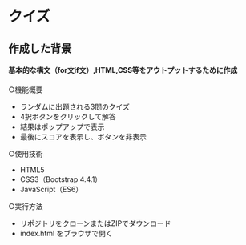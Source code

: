 #   クイズ

<h2>作成した背景</h2>
<h4>基本的な構文（for文if文）,HTML,CSS等をアウトプットするために作成</h4>
○機能概要
<ul>
<li>ランダムに出題される3問のクイズ</li>
<li>4択ボタンをクリックして解答</li>
<li>結果はポップアップで表示</li>
<li>最後にスコアを表示し、ボタンを非表示</li>
</ul>

○使用技術
<ul>
<li>HTML5</li>
<li>CSS3（Bootstrap 4.4.1）</li>
<li>JavaScript（ES6）</li>
</ul>
○実行方法
<ul>
<li>リポジトリをクローンまたはZIPでダウンロード</li>
<li>index.html をブラウザで開く</li>
</ul>

